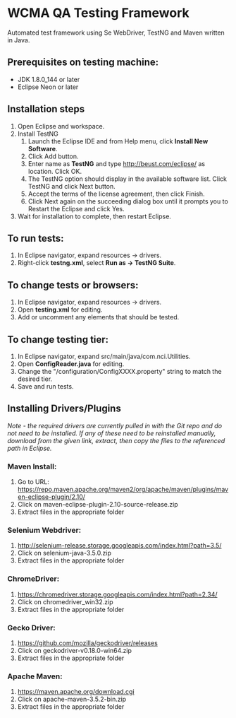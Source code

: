 # WCMA QA Testing Framework
Automated test framework using Se WebDriver, TestNG and Maven written in Java.

## Prerequisites on testing machine:
- JDK 1.8.0_144 or later
- Eclipse Neon or later

## Installation steps
1. Open Eclipse and workspace.
2. Install TestNG
   1. Launch the Eclipse IDE and from Help menu, click **Install New Software**.
   2. Click Add button.
   3. Enter name as **TestNG** and type http://beust.com/eclipse/ as location. Click OK.
   4. The TestNG option should display in the available software list. Click TestNG and click Next button.
   5. Accept the terms of the license agreement, then click Finish.
   6. Click Next again on the succeeding dialog box until it prompts you to Restart the Eclipse and click Yes.
3. Wait for installation to complete, then restart Eclipse.

## To run tests:
1. In Eclipse navigator, expand resources -> drivers.
2. Right-click **testng.xml**, select **Run as -> TestNG Suite**.

## To change tests or browsers: 
1. In Eclipse navigator, expand resources -> drivers.
2. Open **testing.xml** for editing. 
3. Add or uncomment any elements that should be tested.

## To change testing tier:
1. In Eclipse navigator, expand src/main/java/com.nci.Utilities.
2. Open **ConfigReader.java** for editing.
3. Change the "/configuration/ConfigXXXX.property" string to match the desired tier.
4. Save and run tests.

## Installing Drivers/Plugins
*Note - the required drivers are currently pulled in with the Git repo and do not need to be installed. If any of these need to be reinstalled manually, download from the given link, extract, then copy the files to the referenced path in Eclipse.*
### Maven Install:
1. Go to URL: https://repo.maven.apache.org/maven2/org/apache/maven/plugins/maven-eclipse-plugin/2.10/
2. Click on maven-eclipse-plugin-2.10-source-release.zip
3. Extract files in the appropriate folder
### Selenium Webdriver:
1. http://selenium-release.storage.googleapis.com/index.html?path=3.5/
2. Click on  selenium-java-3.5.0.zip
3. Extract files in the appropriate folder
### ChromeDriver:
1. https://chromedriver.storage.googleapis.com/index.html?path=2.34/
2. Click on chromedriver_win32.zip
3. Extract files in the appropriate folder
### Gecko Driver:
1. https://github.com/mozilla/geckodriver/releases
2. Click on geckodriver-v0.18.0-win64.zip
3. Extract files in the appropriate folder
### Apache Maven:
1. https://maven.apache.org/download.cgi
2. Click on apache-maven-3.5.2-bin.zip
3. Extract files in the appropriate folder

